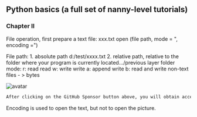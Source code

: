 ##  Python basics (a full set of nanny-level tutorials) 

###  Chapter II 

File operation, first prepare a text file: xxx.txt open (file path, mode = ", encoding =") 

File path: 1. absolute path d:/test/xxxx.txt 2. relative path, relative to the folder where your program is currently located.../previous layer folder mode: r: read read w: write write a: append write b: read and write non-text files - > bytes 

![avatar]( ecc59612fd2f4d408b8b1d366bc0b943.png) 

 ```python  
After clicking on the GitHub Sponsor button above, you will obtain access permissions to my private code repository ( https://github.com/slowlon/my_code_bar ) to view this blog code. By searching the code number of this blog, you can find the code you need, code number is: 2024020309574539909
 ```  
Encoding is used to open the text, but not to open the picture. 


